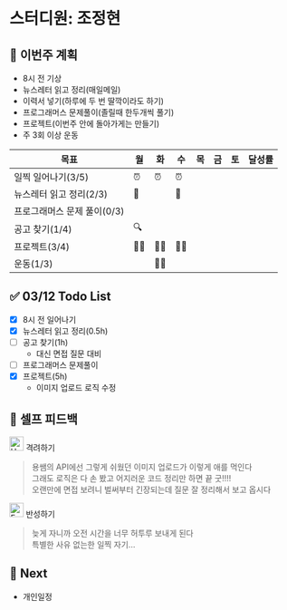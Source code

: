 # 스터디원: 조정현

## 🚀 이번주 계획

- 8시 전 기상
- 뉴스레터 읽고 정리(매일메일)
- 이력서 넣기(하루에 두 번 딸깍이라도 하기)
- 프로그래머스 문제풀이(졸릴때 한두개씩 풀기)
- 프로젝트(이번주 안에 돌아가게는 만들기)
- 주 3회 이상 운동

| 목표                        | 월  | 화  | 수  | 목  | 금  | 토  | 달성률 |
| --------------------------- | --- | --- | --- | --- | --- | --- | ------ |
| 일찍 일어나기(3/5)          | ⏰  | ⏰  | ⏰  |     |     |     |        |
| 뉴스레터 읽고 정리(2/3)     | 📨  |     | 📨  |     |     |     |        |
| 프로그래머스 문제 풀이(0/3) |     |     |     |     |     |     |        |
| 공고 찾기(1/4)              | 🔍  |     |     |     |     |     |        |
| 프로젝트(3/4)               | 👩‍💻  | 👩‍💻  | 👩‍💻  |     |     |     |        |
| 운동(1/3)                   |     | 🏃‍♀️  |     |     |     |     |        |

## ✅ 03/12 Todo List

- [x] 8시 전 일어나기
- [x] 뉴스레터 읽고 정리(0.5h)
- [ ] 공고 찾기(1h)
  - 대신 면접 질문 대비
- [ ] 프로그래머스 문제풀이
- [x] 프로젝트(5h)
  - 이미지 업로드 로직 수정

## 🎉 셀프 피드백

<img src="https://raw.githubusercontent.com/Tarikul-Islam-Anik/Animated-Fluent-Emojis/master/Emojis/Smilies/Hugging%20Face.png" alt="Hugging Face" width="25" height="25"> 격려하기</img>

> 용쌤의 API에선 그렇게 쉬웠던 이미지 업로드가 이렇게 애를 먹인다<br>
> 그래도 로직은 다 손 봤고 어지러운 코드 정리만 하면 끝 굿!!!!<br>
> 오랜만에 면접 보려니 벌써부터 긴장되는데 질문 잘 정리해서 보고 옵시다

<img src="https://raw.githubusercontent.com/Tarikul-Islam-Anik/Animated-Fluent-Emojis/master/Emojis/Smilies/Face%20with%20Monocle.png" alt="Face with Monocle" width="25" height="25"> 반성하기</img>

> 늦게 자니까 오전 시간을 너무 허투루 보내게 된다<br>
> 특별한 사유 없는한 일찍 자기...

## 🌱 Next

- 개인일정
